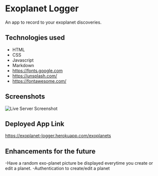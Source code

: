 # Exoplanet Logger
An app to record to your exoplanet discoveries.

## Technologies used
- HTML
- CSS
- Javascript
- Markdown
- <https://fonts.google.com>
- <https://unsplash.com/>
- <https://fontawesome.com/>

## Screenshots
![Live Server Screenshot](./img/Homepage.png)
<!-- ![Live Server Screenshot](./img/Show-route.png)
![Live Server Screenshot](./img/Create-route.png)
![Live Server Screenshot](./img/Edit-route.png) -->

## Deployed App Link
https://exoplanet-logger.herokuapp.com/exoplanets
## Enhancements for the future
-Have a random exo-planet picture be displayed everytime you create or edit a planet.
-Authentication to create/edit a planet